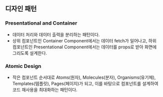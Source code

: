 ## 디자인 패턴

### Presentational and Container

- 데이터 처리와 데이터 출력을 분리하는 패턴이다.
- 상위 컴포넌트인 Container Component에서는 데이터 fetch가 일어나고, 하위 컴포넌트인 Presentational Component에서는 데이터를 props로 받아 화면에 그리도록 설계한다.

### Atomic Design

- 작은 컴포넌트 순서대로 Atoms(원자), Molecules(분자), Organisms(유기체), Templates(템플릿), Pages(페이지)가 되고, 이를 바탕으로 컴포넌트를 설계하여 코드 재사용을 최대화하는 패턴이다.
